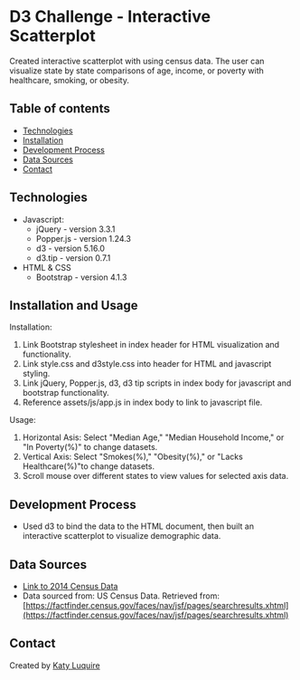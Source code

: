 # D3 Challenge - Interactive Scatterplot 

Created interactive scatterplot with using census data. The user can visualize state by state comparisons of age, income, or poverty with healthcare, smoking, or obesity.

## Table of contents

* [Technologies](#technologies)
* [Installation](#installation)
* [Development Process](#development-process)
* [Data Sources](#data-sources)
* [Contact](#contact)

## Technologies

* Javascript:
  * jQuery - version 3.3.1
  * Popper.js - version 1.24.3
  * d3 - version 5.16.0
  * d3.tip - version 0.7.1
* HTML & CSS
  * Bootstrap - version 4.1.3

## Installation and Usage
Installation: 
1. Link Bootstrap stylesheet in index header for HTML visualization and functionality.
2. Link style.css and d3style.css into header for HTML and javascript styling.
3. Link jQuery, Popper.js, d3, d3 tip scripts in index body for javascript and bootstrap functionality.
4. Reference assets/js/app.js in index body to link to javascript file. 

Usage:
1. Horizontal Asis: Select "Median Age," "Median Household Income," or "In Poverty(%)" to change datasets. 
2. Vertical Axis: Select "Smokes(%)," "Obesity(%)," or "Lacks Healthcare(%)"to change  datasets. 
3. Scroll mouse over different states to view values for selected axis data.

## Development Process

* Used d3 to bind the data to the HTML document, then built an interactive scatterplot to visualize demographic data.  

## Data Sources
* [Link to 2014 Census Data](D3_data_journalism/assets/data/data.csv)
* Data sourced from: US Census Data. Retrieved from: [https://factfinder.census.gov/faces/nav/jsf/pages/searchresults.xhtml](https://factfinder.census.gov/faces/nav/jsf/pages/searchresults.xhtml)

## Contact
Created by [Katy Luquire](https://github.com/CatherineLuquire)
